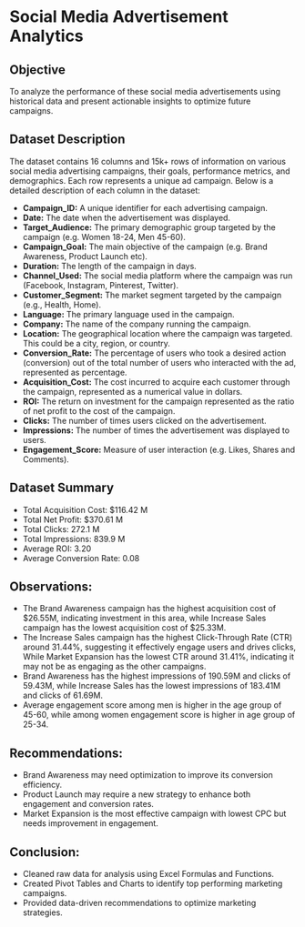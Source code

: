 # Social Media Advertisement Analytics

## Objective 
To analyze the performance of these social media advertisements using historical data and present actionable insights to optimize future campaigns. 

## Dataset Description
The dataset contains 16 columns and 15k+ rows of information on various social media advertising campaigns, their goals, performance metrics, and demographics. Each row represents a unique ad campaign. Below is a detailed description of each column in the dataset: 
- **Campaign_ID:** A unique identifier for each advertising campaign. 
- **Date:** The date when the advertisement was displayed. 
- **Target_Audience:** The primary demographic group targeted by the campaign (e.g. Women 18-24, Men 45-60). 
- **Campaign_Goal:** The main objective of the campaign (e.g. Brand Awareness, Product Launch etc).
- **Duration:** The length of the campaign in days. 
- **Channel_Used:** The social media platform where the campaign was run (Facebook, Instagram, Pinterest, Twitter). 
- **Customer_Segment:** The market segment targeted by the campaign (e.g., Health, Home). 
- **Language:** The primary language used in the campaign. 
- **Company:** The name of the company running the campaign. 
- **Location:** The geographical location where the campaign was targeted. This could be a city, region, or country. 
- **Conversion_Rate:** The percentage of users who took a desired action (conversion) out of the total number of users who interacted with the ad, represented as percentage. 
- **Acquisition_Cost:** The cost incurred to acquire each customer through the campaign, represented as a numerical value in dollars. 
- **ROI:** The return on investment for the campaign represented as the ratio of net profit to the cost of the campaign. 
- **Clicks:** The number of times users clicked on the advertisement. 
- **Impressions:** The number of times the advertisement was displayed to users. 
- **Engagement_Score:**  Measure of user interaction (e.g. Likes, Shares and Comments).

## Dataset Summary
- Total Acquisition Cost: $116.42 M
- Total Net Profit: $370.61 M
- Total Clicks: 272.1 M
- Total Impressions: 839.9 M
- Average ROI: 3.20
- Average Conversion Rate: 0.08

## Observations:
- The Brand Awareness campaign has the highest acquisition cost of $26.55M, indicating investment in this area, while Increase Sales campaign has the lowest acquisition cost of $25.33M.
- The Increase Sales campaign has the highest Click-Through Rate (CTR) around 31.44%, suggesting it effectively engage users and drives clicks, While Market Expansion has the lowest CTR around 31.41%, indicating it may not be as engaging as the other campaigns.
- Brand Awareness has the highest impressions of 190.59M and clicks of 59.43M, while Increase Sales has the lowest impressions of 183.41M and clicks of 61.69M.
- Average engagement score among men is higher in the age group of 45-60, while among women engagement score is higher in age group of 25-34.

## Recommendations:
- Brand Awareness may need optimization to improve its conversion efficiency.
- Product Launch may require a new strategy to enhance both engagement and conversion rates.
- Market Expansion is the most effective campaign with lowest CPC but needs improvement in engagement.

## Conclusion:
- Cleaned raw data for analysis using Excel Formulas and Functions.
- Created Pivot Tables and Charts to identify top performing marketing campaigns.
- Provided data-driven recommendations to optimize marketing strategies.

